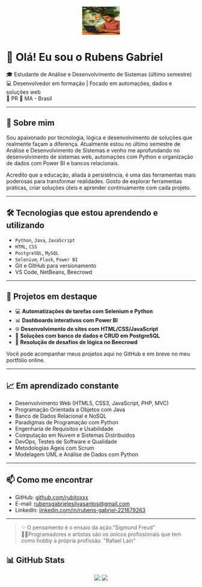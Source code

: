 <p align="center">
  <img src="./IMG_3528.png" width="100"/>
</p>

# 👋 Olá! Eu sou o Rubens Gabriel

🎓 Estudante de Análise e Desenvolvimento de Sistemas (último semestre)  
💻 Desenvolvedor em formação | Focado em automações, dados e soluções web  
📍 PR 🔁 MA - Brasil

---

## 🚀 Sobre mim

Sou apaixonado por tecnologia, lógica e desenvolvimento de soluções que realmente façam a diferença. Atualmente estou no último semestre de Análise e Desenvolvimento de Sistemas e venho me aprofundando no desenvolvimento de sistemas web, automações com Python e organização de dados com Power BI e bancos relacionais.

Acredito que a educação, aliada à persistência, é uma das ferramentas mais poderosas para transformar realidades. Gosto de explorar ferramentas práticas, criar soluções úteis e aprender continuamente com cada projeto.

---

## 🛠️ Tecnologias que estou aprendendo e utilizando

- `Python`, `Java`, `JavaScript`
- `HTML`, `CSS`
- `PostgreSQL`, `MySQL`
- `Selenium`, `Flask`, `Power BI`
- Git e GitHub para versionamento
- VS Code, NetBeans, Beecrowd

---

## 📘 Projetos em destaque

- 💻 **Automatizações de tarefas com Selenium e Python**
- 📊 **Dashboards interativos com Power BI**
- 🌐 **Desenvolvimento de sites com HTML/CSS/JavaScript**
- 🧩 **Soluções com banco de dados e CRUD em PostgreSQL**
- 🧠 **Resolução de desafios de lógica no Beecrowd**

Você pode acompanhar meus projetos aqui no GitHub e em breve no meu portfólio online.

---

## 📈 Em aprendizado constante

- Desenvolvimento Web (HTML5, CSS3, JavaScript, PHP, MVC)  
- Programação Orientada a Objetos com Java  
- Banco de Dados Relacional e NoSQL  
- Paradigmas de Programação com Python  
- Engenharia de Requisitos e Usabilidade  
- Computação em Nuvem e Sistemas Distribuídos  
- DevOps, Testes de Software e Qualidade  
- Metodologias Ágeis com Scrum  
- Modelagem UML e Análise de Dados com Python

---

## 📫 Como me encontrar

- GitHub: [github.com/rubitoxxx](https://github.com/rubitoxxx)
- E-mail: rubensgabrielesilvasantos@gmail.com
- LinkedIn: [linkedin.com/in/rubens-gabriel-221679263](https://www.linkedin.com/in/rubens-gabriel-221679263)

---

> ✨ O pensamento é o ensaio da ação."Sigmund Freud”  
> 👨‍💻Programadores e artistas são os únicos profissionais que tem como hobby a própria profissão. "Rafael Lain"
## 📊 GitHub Stats

<p align="center">
  <img height="180em" src="https://github-readme-stats.vercel.app/api?username=rubitoxxx&show_icons=true&theme=tokyonight&include_all_commits=true&count_private=true"/>
  <img height="180em" src="https://github-readme-stats.vercel.app/api/top-langs/?username=rubitoxxx&layout=compact&langs_count=7&theme=tokyonight"/>
</p>
